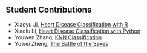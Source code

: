 ## Student Contributions
- Xiaoyu Ji, [Heart Disease Classification with R](https://xiaoyuji001.github.io/blog/2019/04/13/classification)
- Xiaolu Li, [Heart Disease Classification with Python](https://xiaoluli97.github.io/2019/04/06/DA-A3/)
- Youwen Zhang, [KNN Classification](https://zywxmu2016.github.io/2019/04/13/hw3/)
- Yuwei Zheng, [The Battle of the Sexes](https://github.com/Yuwei-Econ/yuwei-econ.github.io/blob/master/Homework3.md)
